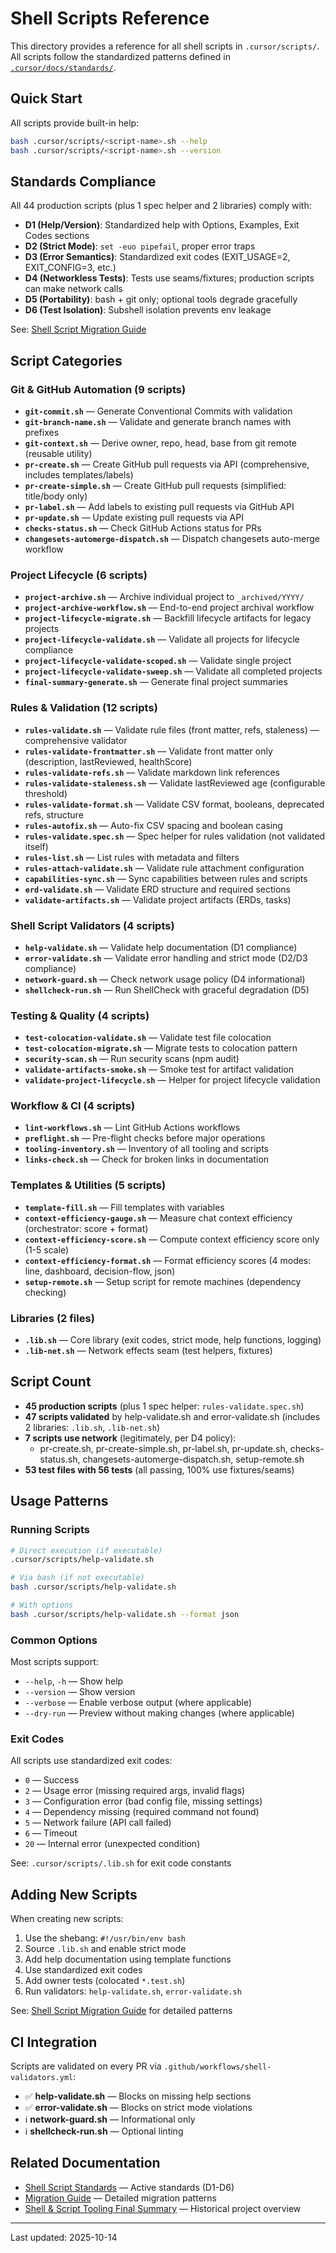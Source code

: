# Shell Scripts Reference

This directory provides a reference for all shell scripts in `.cursor/scripts/`. All scripts follow the standardized patterns defined in [`.cursor/docs/standards/`](../.cursor/docs/standards/).

## Quick Start

All scripts provide built-in help:

```bash
bash .cursor/scripts/<script-name>.sh --help
bash .cursor/scripts/<script-name>.sh --version
```

## Standards Compliance

All 44 production scripts (plus 1 spec helper and 2 libraries) comply with:

- **D1 (Help/Version)**: Standardized help with Options, Examples, Exit Codes sections
- **D2 (Strict Mode)**: `set -euo pipefail`, proper error traps
- **D3 (Error Semantics)**: Standardized exit codes (EXIT_USAGE=2, EXIT_CONFIG=3, etc.)
- **D4 (Networkless Tests)**: Tests use seams/fixtures; production scripts can make network calls
- **D5 (Portability)**: bash + git only; optional tools degrade gracefully
- **D6 (Test Isolation)**: Subshell isolation prevents env leakage

See: [Shell Script Migration Guide](../.cursor/docs/standards/shell-script-migration-guide.md)

## Script Categories

### Git & GitHub Automation (9 scripts)

- **`git-commit.sh`** — Generate Conventional Commits with validation
- **`git-branch-name.sh`** — Validate and generate branch names with prefixes
- **`git-context.sh`** — Derive owner, repo, head, base from git remote (reusable utility)
- **`pr-create.sh`** — Create GitHub pull requests via API (comprehensive, includes templates/labels)
- **`pr-create-simple.sh`** — Create GitHub pull requests (simplified: title/body only)
- **`pr-label.sh`** — Add labels to existing pull requests via GitHub API
- **`pr-update.sh`** — Update existing pull requests via API
- **`checks-status.sh`** — Check GitHub Actions status for PRs
- **`changesets-automerge-dispatch.sh`** — Dispatch changesets auto-merge workflow

### Project Lifecycle (6 scripts)

- **`project-archive.sh`** — Archive individual project to `_archived/YYYY/`
- **`project-archive-workflow.sh`** — End-to-end project archival workflow
- **`project-lifecycle-migrate.sh`** — Backfill lifecycle artifacts for legacy projects
- **`project-lifecycle-validate.sh`** — Validate all projects for lifecycle compliance
- **`project-lifecycle-validate-scoped.sh`** — Validate single project
- **`project-lifecycle-validate-sweep.sh`** — Validate all completed projects
- **`final-summary-generate.sh`** — Generate final project summaries

### Rules & Validation (12 scripts)

- **`rules-validate.sh`** — Validate rule files (front matter, refs, staleness) — comprehensive validator
- **`rules-validate-frontmatter.sh`** — Validate front matter only (description, lastReviewed, healthScore)
- **`rules-validate-refs.sh`** — Validate markdown link references
- **`rules-validate-staleness.sh`** — Validate lastReviewed age (configurable threshold)
- **`rules-validate-format.sh`** — Validate CSV format, booleans, deprecated refs, structure
- **`rules-autofix.sh`** — Auto-fix CSV spacing and boolean casing
- **`rules-validate.spec.sh`** — Spec helper for rules validation (not validated itself)
- **`rules-list.sh`** — List rules with metadata and filters
- **`rules-attach-validate.sh`** — Validate rule attachment configuration
- **`capabilities-sync.sh`** — Sync capabilities between rules and scripts
- **`erd-validate.sh`** — Validate ERD structure and required sections
- **`validate-artifacts.sh`** — Validate project artifacts (ERDs, tasks)

### Shell Script Validators (4 scripts)

- **`help-validate.sh`** — Validate help documentation (D1 compliance)
- **`error-validate.sh`** — Validate error handling and strict mode (D2/D3 compliance)
- **`network-guard.sh`** — Check network usage policy (D4 informational)
- **`shellcheck-run.sh`** — Run ShellCheck with graceful degradation (D5)

### Testing & Quality (4 scripts)

- **`test-colocation-validate.sh`** — Validate test file colocation
- **`test-colocation-migrate.sh`** — Migrate tests to colocation pattern
- **`security-scan.sh`** — Run security scans (npm audit)
- **`validate-artifacts-smoke.sh`** — Smoke test for artifact validation
- **`validate-project-lifecycle.sh`** — Helper for project lifecycle validation

### Workflow & CI (4 scripts)

- **`lint-workflows.sh`** — Lint GitHub Actions workflows
- **`preflight.sh`** — Pre-flight checks before major operations
- **`tooling-inventory.sh`** — Inventory of all tooling and scripts
- **`links-check.sh`** — Check for broken links in documentation

### Templates & Utilities (5 scripts)

- **`template-fill.sh`** — Fill templates with variables
- **`context-efficiency-gauge.sh`** — Measure chat context efficiency (orchestrator: score + format)
- **`context-efficiency-score.sh`** — Compute context efficiency score only (1-5 scale)
- **`context-efficiency-format.sh`** — Format efficiency scores (4 modes: line, dashboard, decision-flow, json)
- **`setup-remote.sh`** — Setup script for remote machines (dependency checking)

### Libraries (2 files)

- **`.lib.sh`** — Core library (exit codes, strict mode, help functions, logging)
- **`.lib-net.sh`** — Network effects seam (test helpers, fixtures)

## Script Count

- **45 production scripts** (plus 1 spec helper: `rules-validate.spec.sh`)
- **47 scripts validated** by help-validate.sh and error-validate.sh (includes 2 libraries: `.lib.sh`, `.lib-net.sh`)
- **7 scripts use network** (legitimately, per D4 policy):
  - pr-create.sh, pr-create-simple.sh, pr-label.sh, pr-update.sh, checks-status.sh, changesets-automerge-dispatch.sh, setup-remote.sh
- **53 test files with 56 tests** (all passing, 100% use fixtures/seams)

## Usage Patterns

### Running Scripts

```bash
# Direct execution (if executable)
.cursor/scripts/help-validate.sh

# Via bash (if not executable)
bash .cursor/scripts/help-validate.sh

# With options
bash .cursor/scripts/help-validate.sh --format json
```

### Common Options

Most scripts support:

- `--help`, `-h` — Show help
- `--version` — Show version
- `--verbose` — Enable verbose output (where applicable)
- `--dry-run` — Preview without making changes (where applicable)

### Exit Codes

All scripts use standardized exit codes:

- `0` — Success
- `2` — Usage error (missing required args, invalid flags)
- `3` — Configuration error (bad config file, missing settings)
- `4` — Dependency missing (required command not found)
- `5` — Network failure (API call failed)
- `6` — Timeout
- `20` — Internal error (unexpected condition)

See: `.cursor/scripts/.lib.sh` for exit code constants

## Adding New Scripts

When creating new scripts:

1. Use the shebang: `#!/usr/bin/env bash`
2. Source `.lib.sh` and enable strict mode
3. Add help documentation using template functions
4. Use standardized exit codes
5. Add owner tests (colocated `*.test.sh`)
6. Run validators: `help-validate.sh`, `error-validate.sh`

See: [Shell Script Migration Guide](../.cursor/docs/standards/shell-script-migration-guide.md) for detailed patterns

## CI Integration

Scripts are validated on every PR via `.github/workflows/shell-validators.yml`:

- ✅ **help-validate.sh** — Blocks on missing help sections
- ✅ **error-validate.sh** — Blocks on strict mode violations
- ℹ️ **network-guard.sh** — Informational only
- ℹ️ **shellcheck-run.sh** — Optional linting

## Related Documentation

- [Shell Script Standards](../.cursor/docs/standards/README.md) — Active standards (D1-D6)
- [Migration Guide](../.cursor/docs/standards/shell-script-migration-guide.md) — Detailed migration patterns
- [Shell & Script Tooling Final Summary](../projects/_archived/2025/shell-and-script-tooling/final-summary.md) — Historical project overview

---

Last updated: 2025-10-14
